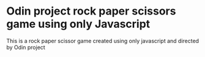 # Odin project rock paper scissors game using only Javascript
This is a rock paper scissor game created using only javascript and directed by Odin project